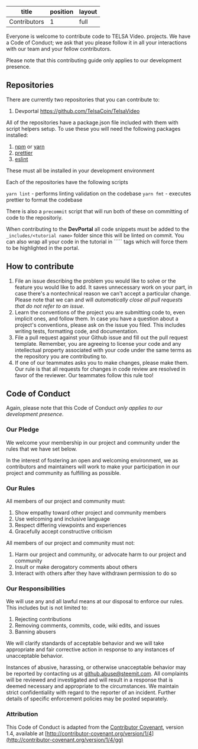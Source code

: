 | title        | position | layout |
| ------------ | -------- | ------ |
| Contributors | 1        | full   |

Everyone is welcome to contribute code to TELSA Video. projects. We have a Code of Conduct; we ask that you please follow it in all your interactions with our team and your fellow contributors.

Please note that this contributing guide only applies to our development presence.

## Repositories

There are currently two repositories that you can contribute to:

1. Devportal https://github.com/TelsaCoin/TelsaVideo

All of the repositories have a package.json file included with them with script helpers setup. To use these you will need the following packages installed:

1. [npm](https://www.npmjs.com/) or [yarn](https://yarnpkg.com/en/)
2. [prettier](https://github.com/prettier/prettier)
3. [eslint](https://eslint.org/)

These must all be installed in your development environment

Each of the repositories have the following scripts

`yarn lint` - performs linting validation on the codebase `yarn fmt` - executes prettier to format the codebase

There is also a `precommit` script that will run both of these on committing of code to the repositoriy.

When contributing to the **DevPortal** all code snippets must be added to the `_includes/<tutorial name>` folder since this will be linted on commit. You can also wrap all your code in the tutorial in ````` tags which will force them to be highlighted in the portal.

## How to contribute

1. File an issue describing the problem you would like to solve or the feature you would like to add. It saves unnecessary work on your part, in case there's a nontechnical reason we can't accept a particular change. Please note that we can and will *automatically close all pull requests that do not refer to an issue*.
2. Learn the conventions of the project you are submitting code to, even implicit ones, and follow them. In case you have a question about a project's conventions, please ask on the issue you filed. This includes writing tests, formatting code, and documentation.
3. File a pull request against your Github issue and fill out the pull request template. Remember, you are agreeing to license your code and any intellectual property associated with your code under the same terms as the repository you are contributing to.
4. If one of our teammates asks you to make changes, please make them. Our rule is that all requests for changes in code review are resolved in favor of the reviewer. Our teammates follow this rule too!

## Code of Conduct

Again, please note that this Code of Conduct *only applies to our development presence*.

### Our Pledge

We welcome your membership in our project and community under the rules that we have set below.

In the interest of fostering an open and welcoming environment, we as contributors and maintainers will work to make your participation in our project and community as fulfilling as possible.

### Our Rules

All members of our project and community must:

1. Show empathy toward other project and community members
2. Use welcoming and inclusive language
3. Respect differing viewpoints and experiences
4. Gracefully accept constructive criticism

All members of our project and community must not:

1. Harm our project and community, or advocate harm to our project and community
2. Insult or make derogatory comments about others
3. Interact with others after they have withdrawn permission to do so

### Our Responsibilities

We will use any and all lawful means at our disposal to enforce our rules. This includes but is not limited to:

1. Rejecting contributions
2. Removing comments, commits, code, wiki edits, and issues
3. Banning abusers

We will clarify standards of acceptable behavior and we will take appropriate and fair corrective action in response to any instances of unacceptable behavior.

Instances of abusive, harassing, or otherwise unacceptable behavior may be reported by contacting us at [github.abuse@steemit.com](mailto:github.abuse@steemit.com). All complaints will be reviewed and investigated and will result in a response that is deemed necessary and appropriate to the circumstances. We maintain strict confidentiality with regard to the reporter of an incident. Further details of specific enforcement policies may be posted separately.

### Attribution

This Code of Conduct is adapted from the [Contributor Covenant](http://contributor-covenant.org/), version 1.4, available at [http://contributor-covenant.org/version/1/4](http://contributor-covenant.org/version/1/4/gg)
